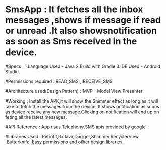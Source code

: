 # SmsApp : It fetches all the inbox messages ,shows if message if read or unread .It also showsnotification as soon as Sms received in the device.

#Specs :
1.Language Used - Java
2.Build with Gradle
3.IDE Used -  Android Studio.

#Permissions required : READ_SMS , RECEIVE_SMS

#Architecture used(Design Pattern)  :
 MVP - Model View Presenter

#Working :
Install the APK,it will show the Shimmer effect as long as it will take to fetch the messages from the device.
It shows notification as soons as device receive any new message.Clicking on notification will end up on feting
all the latest messages.

#API Reference :
App uses Telephony.SMS apis provided by google.

#Libraries Used :
Retrofit,RxJava,Dagger,Shimmer RecyclerView ,Butterknife, Easy permissions and other design libraries.

